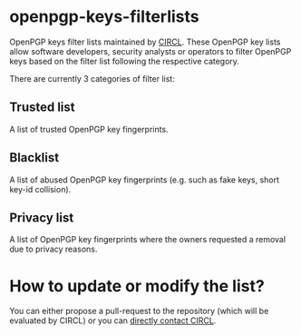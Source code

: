 # openpgp-keys-filterlists

OpenPGP keys filter lists maintained by [CIRCL](https://www.circl.lu/). These OpenPGP key lists allow software developers, security analysts or
operators to filter OpenPGP keys based on the filter list following the respective category.

There are currently 3 categories of filter list:

## Trusted list

A list of trusted OpenPGP key fingerprints.

## Blacklist

A list of abused OpenPGP key fingerprints (e.g. such as fake keys, short key-id collision).

## Privacy list

A list of OpenPGP key fingerprints where the owners requested a removal due to privacy reasons.

# How to update or modify the list?

You can either propose a pull-request to the repository (which will be evaluated by CIRCL) or you can [directly contact CIRCL](https://www.circl.lu/contact/).
